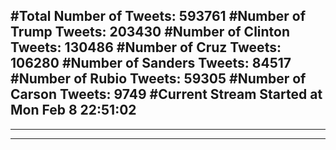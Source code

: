 #Total Number of Tweets: 593761 
#Number of Trump Tweets: 203430
#Number of Clinton Tweets: 130486
#Number of Cruz Tweets: 106280
#Number of Sanders Tweets: 84517
#Number of Rubio Tweets: 59305
#Number of Carson Tweets: 9749
#Current Stream Started at Mon Feb  8 22:51:02
---
---
---
